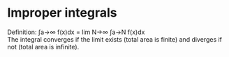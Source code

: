 # Improper integrals

Definition: ∫a->∞ f(x)dx = lim N->∞ ∫a->N f(x)dx  
The integral converges if the limit exists (total area is finite) and diverges if not (total area is infinite).  

